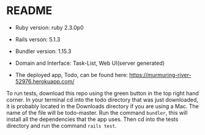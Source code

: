 # README



* Ruby version: ruby 2.3.0p0 

* Rails verson: 5.1.3

* Bundler version: 1.15.3

* Domain and Interface:  Task-List, Web UI(server generated)

* The deployed app, Todo, can be found here: https://murmuring-river-52976.herokuapp.com/

To run tests, download this repo using the green button in the top right hand corner. In your terminal cd into the todo directory that was just downloaded, it is probably located in the Downloads directory if you are using a Mac. The name of the file will be todo-master. Run the command `bundler`, this will install all the dependencies that the app uses.  Then cd into the tests directory and run the command `rails test`.





